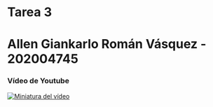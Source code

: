 # **Tarea 3**

# **Allen Giankarlo Román Vásquez - 202004745**

### **Vídeo de Youtube**

[![Miniatura del vídeo](https://www.google.com/url?sa=i&url=https%3A%2F%2Ftcude.net%2Fupdating-container-with-docker-compose%2F&psig=AOvVaw2anzwXg8uZqfZIF_nTMzGQ&ust=1692750351454000&source=images&cd=vfe&opi=89978449&ved=0CBAQjRxqFwoTCKisis2A74ADFQAAAAAdAAAAABAE)](https://youtu.be/wHrWELSiSh0)